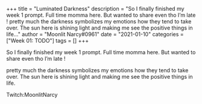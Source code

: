 +++
title = "Luminated Darkness"
description = "So I finally finished my week 1 prompt. Full time momma here.  But wanted to share even tho I’m late !  pretty much the darkness symbolizes my emotions how they tend to take over. The sun here is shining light and making me see the positive things in life..."
author = "Moonlit Narcy#0961"
date = "2021-01-10"
categories = ["Week 01: TODO"]
tags = []
+++

So I finally finished my week 1 prompt. Full time momma here.  But wanted to share even tho I’m late !

pretty much the darkness symbolizes my emotions how they tend to take over. The sun here is shining light and making me see the positive things in life. 

Twitch:MoonlitNarcy
